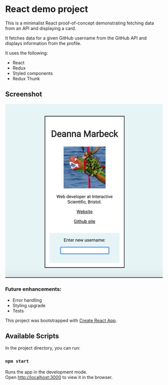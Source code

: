 # React demo project

This is a minimalist React proof-of-concept demonstrating fetching data from an API and displaying a card.

It fetches data for a given GitHub username from the GitHub API and displays information from the profile.

It uses the following:
* React
* Redux
* Styled components
* Redux Thunk

## Screenshot

![Screenshot of app](react-api-demo/src/images/app-screenshot.png)

### Future enhancements:
* Error handling
* Styling upgrade
* Tests


This project was bootstrapped with [Create React App](https://github.com/facebook/create-react-app).

## Available Scripts

In the project directory, you can run:

### `npm start`

Runs the app in the development mode.<br>
Open [http://localhost:3000](http://localhost:3000) to view it in the browser.


